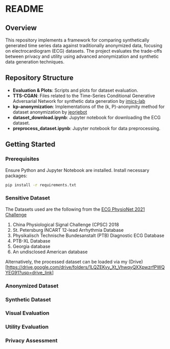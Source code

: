 # README

## Overview

This repository implements a framework for comparing synthetically generated time series data against traditionally anonymized data, focusing on electrocardiogram (ECG) datasets. The project evaluates the trade-offs between privacy and utility using advanced anonymization and synthetic data generation techniques.

## Repository Structure

- **Evaluation & Plots**: Scripts and plots for dataset evaluation.
- **TTS-CGAN**: Files related to the Time-Series Conditional Generative Adversarial Network for synthetic data generation by [imics-lab](https://github.com/imics-lab/tts-cgan)
- **kp-anonymization**: Implementations of the (k, P)-anonymity method for dataset anonymization by [jeorjebot](https://github.com/jeorjebot/kp-anonymity)
- **dataset_download.ipynb**: Jupyter notebook for downloading the ECG dataset.
- **preprocess_dataset.ipynb**: Jupyter notebook for data preprocessing.

## Getting Started

### Prerequisites

Ensure Python and Jupyter Notebook are installed. Install necessary packages:

```bash
pip install -r requirements.txt
```
### Sensitive Dataset

The Datasets used are the following from the [ECG PhysioNet 2021 Challenge](https://paperswithcode.com/dataset/physionet-challenge-2021)

1. China Physiological Signal Challenge (CPSC) 2018
2. St. Petersburg INCART 12-lead Arrhythmia Database
3. Physikalisch Technische Bundesanstalt (PTB) Diagnostic ECG Database
4. PTB-XL Database
5. Georgia database
6. An undisclosed American database

Alternatively, the processed dataset can be loaded via my (Drive)[https://drive.google.com/drive/folders/1LQZEKvy_Xt_VhwqyQXXpwzrfPWQYEG91?usp=drive_link]

### Anonymized Dataset

### Synthetic Dataset

### Visual Evaluation

### Utility Evaluation

### Privacy Assessment
